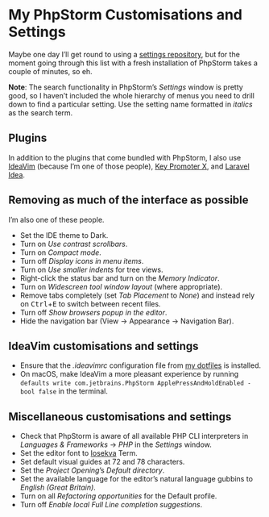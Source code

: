 <!---
# This file is distributed under the Creative Commons Attribution 4.0
# International License. To view a copy of this license, please visit
# <http://creativecommons.org/licenses/by/4.0/>.

collections:
  - 'jetbrains-ides'
  - 'notes'
git: '$Metadata$'
template: .templates/note.html.twig
--->

My PhpStorm Customisations and Settings
=======================================

Maybe one day I’ll get round to using a [settings repository][], but for
the moment going through this list with a fresh installation of PhpStorm
takes a couple of minutes, so eh.

**Note**: The search functionality in PhpStorm’s *Settings* window is
pretty good, so I haven’t included the whole hierarchy of menus you need
to drill down to find a particular setting. Use the setting name
formatted in *italics* as the search term.

  [settings repository]: <https://www.jetbrains.com/help/phpstorm/settings-tools-settings-repository.html>


## Plugins

In addition to the plugins that come bundled with PhpStorm, I also use
[IdeaVim][] (because I’m one of those people), [Key Promoter X][], and
[Laravel Idea][].

  [IdeaVim]: <https://github.com/JetBrains/ideavim>
  [Key Promoter X]: <https://plugins.jetbrains.com/plugin/9792-key-promoter-x>
  [Laravel Idea]: <https://plugins.jetbrains.com/plugin/13441-laravel-idea>


## Removing as much of the interface as possible

I’m also one of these people.

-   Set the IDE theme to Dark.
-   Turn on *Use contrast scrollbars*.
-   Turn on *Compact mode*.
-   Turn off *Display icons in menu items*.
-   Turn on *Use smaller indents* for tree views.
-   Right-click the status bar and turn on the *Memory Indicator*.
-   Turn on *Widescreen tool window layout* (where appropriate).
-   Remove tabs completely (set *Tab Placement* to *None*) and instead
    rely on <kbd>Ctrl</kbd>+<kbd>E</kbd> to switch between recent files.
-   Turn off *Show browsers popup in the editor*.
-   Hide the navigation bar (<span class="os-menu-item">View</span> →
    <span class="os-menu-item">Appearance</span> →
    <span class="os-menu-item">Navigation Bar</span>).


## IdeaVim customisations and settings

-   Ensure that the *.ideavimrc* configuration file from [my dotfiles][]
    is installed.
-   On macOS, make IdeaVim a more pleasant experience by running
    `defaults write com.jetbrains.PhpStorm ApplePressAndHoldEnabled -bool false`
    in the terminal.

  [my dotfiles]: <https://www.robotinaponcho.net/git/#toolbox>


## Miscellaneous customisations and settings

-   Check that PhpStorm is aware of all available PHP CLI interpreters
    in *Languages & Frameworks* → *PHP* in the *Settings* window.
-   Set the editor font to [Iosekva][] Term.
-   Set default visual guides at 72 and 78 characters.
-   Set the *Project Opening*’s *Default directory*.
-   Set the available language for the editor’s natural language gubbins
    to *English (Great Britain)*.
-   Turn on all *Refactoring opportunities* for the Default profile.
-   Turn off *Enable local Full Line completion suggestions*.

  [Iosekva]: <https://typeof.net/Iosevka/>
